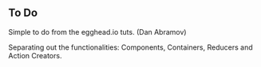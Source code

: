 ## To Do
Simple to do from the egghead.io tuts. (Dan Abramov)

Separating out the functionalities: Components, Containers, Reducers and Action Creators.